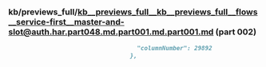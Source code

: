 ### kb/previews_full/kb__previews_full__kb__previews_full__flows__service-first__master-and-slot@auth.har.part048.md.part001.md.part001.md (part 002)

```md
                                    "columnNumber": 29892
                                  },
                                
```

```
